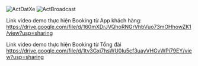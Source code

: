 ![ActDatXe](https://github.com/nphucgiabao/DoAnChuyenDeTKPM/assets/112619178/61ad644b-545a-413f-9917-f2baf302948b)
![ActBroadcast](https://github.com/nphucgiabao/DoAnChuyenDeTKPM/assets/112619178/f75e8e55-da6f-4b8c-965e-43eb2fcc1f81)

Link video demo thực hiện Booking từ App khách hàng:
https://drive.google.com/file/d/160mXDrJVQhoRNGrVhbVuo73mOHhowZK1/view?usp=sharing

Link video demo thực hiện Booking từ Tổng đài 
https://drive.google.com/file/d/1tv3Gxj7hsWU0Iu5cf3uayVHGvWPi79EY/view?usp=sharing
